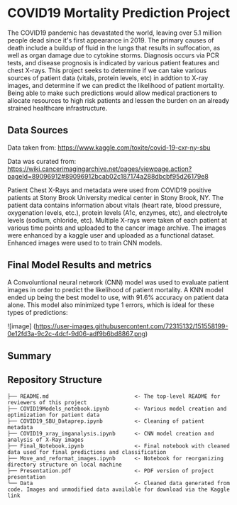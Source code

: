 # COVID19 Mortality Prediction Project

The COVID19 pandemic has devastated the world, leaving over 5.1 million people dead since it's first appearance in 2019. The primary causes of death include a buildup of fluid in the lungs that results in suffocation, as well as organ damage due to cytokine storms. Diagnosis occurs via PCR tests, and disease prognosis is indicated by various patient features and chest X-rays. This project seeks to determine if we can take various sources of patient data (vitals, protein levels, etc) in addtion to X-ray images, and determine if we can predict the likelihood of patient mortality. Being able to make such predictions would allow medical practioners to allocate resources to high risk patients and lessen the burden on an already strained healthcare infrastructure.

## Data Sources
Data taken from: https://www.kaggle.com/toxite/covid-19-cxr-ny-sbu

Data was curated from: https://wiki.cancerimagingarchive.net/pages/viewpage.action?pageId=89096912#89096912bcab02c187174a288dbcbf95d26179e8

Patient Chest X-Rays and metadata were used from COVID19 positive patients at Stony Brook University medical center in Stony Brook, NY. The patient data contains information about vitals (heart rate, blood pressure, oxygenation levels, etc.), protein levels (A1c, enzymes, etc), and electrolyte levels (sodium, chloride, etc). Multiple X-rays were taken of each patient at various time points and uploaded to the cancer image archive. The images were enhanced by a kaggle user and uploaded as a functional dataset. Enhanced images were used to to train CNN models.

## Final Model Results and metrics
A Convoluntional neural network (CNN) model was used to evaluate patient images in order to predict the likelihood of patient mortality.
A KNN model ended up being the best model to use, with 91.6% accuracy on patient data alone. This model also minimized type 1 errors, which is ideal for these types of predictions:

![image]  (https://user-images.githubusercontent.com/72315132/151558199-0e12fd3a-9c2c-4dcf-9d06-adf9b6bd8867.png)


## Summary


## Repository Structure

```
├── README.md                           <- The top-level README for reviewers of this project
├── COVID19Models_notebook.ipynb        <- Various model creation and optimization for patient data
├── COVID19_SBU_Dataprep.ipynb          <- Cleaning of patient metadata
├── COVID19_xray_imganalysis.ipynb      <- CNN model creation and analysis of X-Ray images
├── Final_Notebook.ipynb                <- Final notebook with cleaned data used for final predictions and classification
├── Move_and_reformat_images.ipynb      <- Notebook for reorganizing directory structure on local machine      
├── Presentation.pdf                    <- PDF version of project presentation
└── Data                                <- Cleaned data generated from code. Images and unmodified data available for download via the Kaggle link
```
